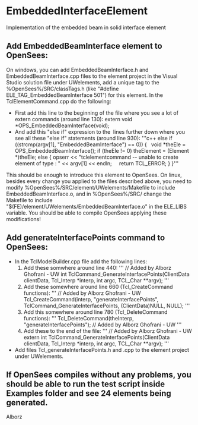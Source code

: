 # EmbeddedInterfaceElement
Implementation of the embedded beam in solid interface element

## Add **EmbeddedBeamInterface** element to OpenSees:
On windows, you can add EmbeddedBeamInterface.h and EmbeddedBeamInterface.cpp files to the element project in the Visual Studio solution file under UWelements, add a unique tag to the %OpenSees%/SRC/classTags.h (like "#define ELE_TAG_EmbeddedBeamInterface  501") for this element. In the TclElementCommand.cpp do the following:
* First add this line to the beginning of the file where you see a lot of extern commands (around line 130):
extern void *OPS_EmbeddedBeamInterface(void);
* And add this "else if" expression to the  lines further down where you see all these "else if" statements (around line 930):
'''c++
else if ((strcmp(argv[1], "EmbeddedBeamInterface") == 0)) {  
	void *theEle = OPS_EmbeddedBeamInterface();
	if (theEle != 0)
		theElement = (Element *)theEle;
	else {
		opserr << "tclelementcommand -- unable to create element of type : " << argv[1] << endln;
	    return TCL_ERROR;
	}
}'''
	
This should be enough to introduce this element to OpenSees. On linux, besides every change you applied to the files described above, you need to modify %OpenSees%/SRC/element/UWelements/Makefile to include EmbeddedBeamInterface.o, and in %OpenSees%/SRC/ change the Makefile to include "$(FE)/element/UWelements/EmbeddedBeamInterface.o" in the ELE_LIBS variable. You should be able to compile OpenSees applying these modifications!

## Add generateInterfacePoints command to OpenSees:
* In the TclModelBuilder.cpp file add the following lines:
  1. Add these somwhere around line 440:
  '''
  // Added by Alborz Ghofrani - UW
		int
		TclCommand_GenerateInterfacePoints(ClientData clientData,
			Tcl_Interp *interp,
			int argc,
			TCL_Char **argv);
	'''
  2. Add these somewhere around line 660 (Tcl_CreateCommand functions):
	'''
    // Added by Alborz Ghofrani - UW
		Tcl_CreateCommand(interp, "generateInterfacePoints",
			TclCommand_GenerateInterfacePoints,
			(ClientData)NULL, NULL);
	'''
  3. Add this somewhere around line 780 (Tcl_DeleteCommand functions):
	'''
    Tcl_DeleteCommand(theInterp, "generateInterfacePoints"); // Added by Alborz Ghofrani - UW
	'''
  4. Add these to the end of the file:
	'''
    // Added by Alborz Ghofrani - UW
		extern int
		TclCommand_GenerateInterfacePoints(ClientData clientData, Tcl_Interp *interp, int argc,
			TCL_Char **argv);
	'''
* Add files Tcl_generateInterfacePoints.h and .cpp to the element project under UWelements.
	

## If OpenSees compiles without any problems, you should be able to run the test script inside Examples folder and see 24 elements being generated.
	
Alborz
